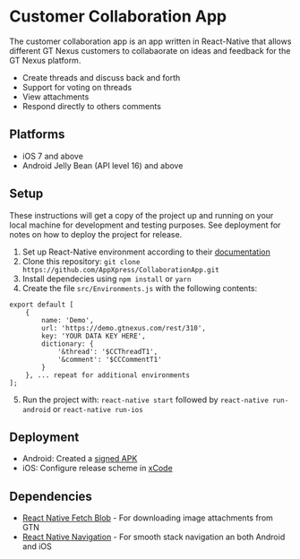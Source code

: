 # Customer Collaboration App

The customer collaboration app is an app written in React-Native that allows different GT Nexus customers to collabaorate on ideas and feedback for the GT Nexus platform.

  - Create threads and discuss back and forth
  - Support for voting on threads
  - View attachments
  - Respond directly to others comments

## Platforms 

  - iOS 7 and above
  - Android Jelly Bean (API level 16) and above


## Setup
These instructions will get a copy of the project up and running on your local machine for development and testing purposes. See deployment for notes on how to deploy the project for release.

  1. Set up React-Native environment according to their [documentation](https://facebook.github.io/react-native/docs/getting-started.html)
  2. Clone this repository:
    `git clone  https://github.com/AppXpress/CollaborationApp.git`
  3. Install dependecies using `npm install` or `yarn`
  4. Create the file `src/Environments.js` with the following contents:
```  
export default [
    {
        name: 'Demo',
        url: 'https://demo.gtnexus.com/rest/310',
        key: 'YOUR DATA KEY HERE',
        dictionary: {
            '&thread': '$CCThreadT1',
            '&comment': '$CCCommentT1'
        }
    }, ... repeat for additional environments
];    

```

  5. Run the project with:
`react-native start` followed by `react-native run-android` or `react-native run-ios`

## Deployment
  * Android: Created a [signed APK](https://facebook.github.io/react-native/docs/signed-apk-android.html)
  * iOS: Configure release scheme in [xCode](https://facebook.github.io/react-native/docs/running-on-device.html#3-build-app-for-release)

## Dependencies
   * [React Native Fetch Blob](https://github.com/wkh237/react-native-fetch-blob) - For downloading image attachments from GTN
   * [React Native Navigation](https://github.com/wix/react-native-navigation) - For smooth stack navigation an both Android and iOS
